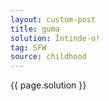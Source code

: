 ```yaml
---
layout: custom-post
title: guma
solution: Întinde-o!
tag: SFW
source: childhood
---
```


{{ page.solution }}

